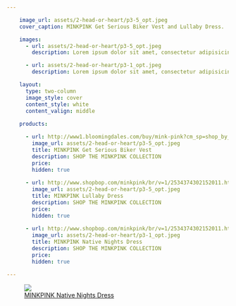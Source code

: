 ```yaml
---

    image_url: assets/2-head-or-heart/p3-5_opt.jpeg
    cover_caption: MINKPINK Get Serious Biker Vest and Lullaby Dress.

    images:
      - url: assets/2-head-or-heart/p3-5_opt.jpeg
        description: Lorem ipsum dolor sit amet, consectetur adipisicing elit, sed do eiusmod tempor incididunt ut labore et dolore magna aliqua. Ut enim ad minim veniam, quis nostrud exercitation ullamco laboris nisi ut aliquip ex ea commodo consequat. Duis aute irure dolor in reprehenderit in voluptate velit esse cillum dolore eu fugiat nulla pariatur. Excepteur sint occaecat cupidatat non proident, sunt in culpa qui officia deserunt mollit anim id est laborum.

      - url: assets/2-head-or-heart/p3-1_opt.jpeg
        description: Lorem ipsum dolor sit amet, consectetur adipisicing elit, sed do eiusmod tempor incididunt ut labore et dolore magna aliqua. Ut enim ad minim veniam, quis nostrud exercitation ullamco laboris nisi ut aliquip ex ea commodo consequat. Duis aute irure dolor in reprehenderit in voluptate velit esse cillum dolore eu fugiat nulla pariatur. Excepteur sint occaecat cupidatat non proident, sunt in culpa qui officia deserunt mollit anim id est laborum.

    layout:
      type: two-column
      image_style: cover
      content_style: white
      content_valign: middle
      
    products:

      - url: http://www1.bloomingdales.com/buy/mink-pink?cm_sp=shop_by_brand-_-ALL%20DESIGNERS-_-MINK%20PINK#2
        image_url: assets/2-head-or-heart/p3-5_opt.jpeg
        title: MINKPINK Get Serious Biker Vest 
        description: SHOP THE MINKPINK COLLECTION
        price:
        hidden: true
        
      - url: http://www.shopbop.com/minkpink/br/v=1/2534374302152011.htm#6  
        image_url: assets/2-head-or-heart/p3-5_opt.jpeg
        title: MINKPINK Lullaby Dress 
        description: SHOP THE MINKPINK COLLECTION
        price: 
        hidden: true
        
      - url: http://www.shopbop.com/minkpink/br/v=1/2534374302152011.htm#5
        image_url: assets/2-head-or-heart/p3-1_opt.jpeg
        title: MINKPINK Native Nights Dress 
        description: SHOP THE MINKPINK COLLECTION
        price: 
        hidden: true

---
```


<!-- <figure>
  <img src="../assets/2-head-or-heart/p3-5_opt.jpeg">
  <figcaption class="inset">
    <a class="hotspot product" href="  http://www1.bloomingdales.com/buy/mink-pink?cm_sp=shop_by_brand-_-ALL%20DESIGNERS-_-MINK%20PINK#2">MINKPINK Get Serious Biker Vest</a>    
  </figcaption>
</figure>

<figure>
  <img src="../assets/2-head-or-heart/p3-5_opt.jpeg">
  <figcaption class="inset">
    <a class="hotspot product" href="http://www.shopbop.com/minkpink/br/v=1/2534374302152011.htm#6">MINKPINK Lullaby Dress</a>    
  </figcaption>
</figure> -->
  
<figure>
  <img src="../assets/2-head-or-heart/p3-1_opt.jpeg">
  <figcaption class="inset">
    <a class="hotspot product" href="http://www.shopbop.com/minkpink/br/v=1/2534374302152011.htm#5">MINKPINK Native Nights Dress</a>    
  </figcaption>
</figure>
